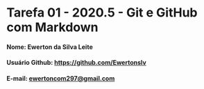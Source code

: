 # Tarefa 01 - 2020.5 - Git e GitHub com Markdown

#### Nome: Ewerton da Silva Leite
#### Usuário Github: https://github.com/Ewertonslv
#### E-mail: ewertoncom297@gmail.com
